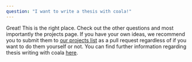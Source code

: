 ```yaml
---
question: "I want to write a thesis with coala!"
---
```

Great! This is the right place. Check out the other questions and most
importantly the projects page.
If you have your own ideas, we recommend you to submit them to
[our projects list](https://github.com/coala/projects/blob/master/data/projects.js)
as a pull request regardless of if you want to do them yourself or not.
You can find further information regarding thesis writing with coala [here](http://coala.io/thesis).
